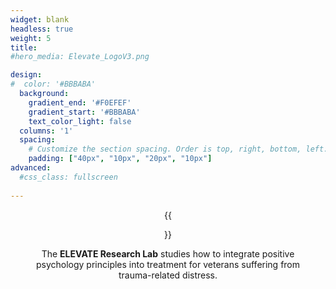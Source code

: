 ```yaml
---
widget: blank
headless: true
weight: 5
title:
#hero_media: Elevate_LogoV3.png

design:
#  color: '#BBBABA'
  background: 
    gradient_end: '#F0EFEF'
    gradient_start: '#BBBABA'
    text_color_light: false
  columns: '1'
  spacing:
    # Customize the section spacing. Order is top, right, bottom, left.
    padding: ["40px", "10px", "20px", "10px"]  
advanced:
  #css_class: fullscreen
  
---
```


<center>{{<figure src="Elevate_LogoV3.png" >}}

<left>The **ELEVATE Research Lab** studies how to integrate positive psychology principles into treatment for veterans suffering from trauma-related distress.